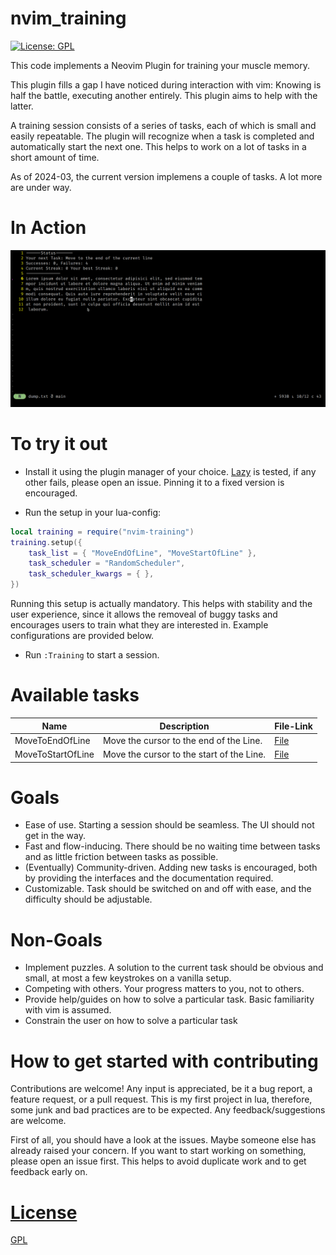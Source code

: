 # nvim_training

[![License: GPL](https://img.shields.io/badge/License-GPL-brightgreen.svg)](https://opensource.org/license/gpl-3-0/)

This code implements a Neovim Plugin for training your muscle memory.

This plugin fills a gap I have noticed during interaction with vim:
Knowing is half the battle, executing another entirely.
This plugin aims to help with the latter.

A training session consists of a series of tasks, each of which is small and easily repeatable.
The plugin will recognize when a task is completed and automatically start the next one.
This helps to work on a lot of tasks in a short amount of time.

As of 2024-03, the current version implemens a couple of tasks.
A lot more are under way.

# In Action
![GIF](media/screencast.gif)

# To try it out

- Install it using the plugin manager of your choice.
[Lazy](https://github.com/folke/lazy.nvim) is tested, if any other fails, please open an issue. Pinning it to a fixed version is encouraged.

- Run the setup in your lua-config:
```lua
local training = require("nvim-training")
training.setup({
	task_list = { "MoveEndOfLine", "MoveStartOfLine" },
	task_scheduler = "RandomScheduler",
	task_scheduler_kwargs = { },
})
```
Running this setup is actually mandatory. This helps with stability and the user experience, since it 
allows the removeal of buggy tasks and encourages users to train what they are interested in. 
Example configurations are provided below.
- Run `:Training` to start a session.

# Available tasks

| Name | Description | File-Link |
| -------- | -------- | -------- |
| MoveToEndOfLine     | Move the cursor to the end of the Line. | [File](./lua/nvim-training/tasks/move_to_end_of_line.lua)
| MoveToStartOfLine     | Move the cursor to the start of the Line. | [File](./lua/nvim-training/tasks/move_to_start_of_line.lua)

# Goals
- Ease of use. Starting a session should be seamless. The UI should not get in the way.
- Fast and flow-inducing. There should be no waiting time between tasks and as little friction between tasks as possible.
- (Eventually) Community-driven. Adding new tasks is encouraged, both by providing the interfaces and the documentation required.
- Customizable. Task should be switched on and off with ease, and the difficulty should be adjustable.

# Non-Goals
- Implement puzzles. A solution to the current task should be obvious and small, at most a few keystrokes on a vanilla setup.
- Competing with others. Your progress matters to you, not to others.
- Provide help/guides on how to solve a particular task. Basic familiarity with vim is assumed.
- Constrain the user on how to solve a particular task

# How to get started with contributing
Contributions are welcome! Any input is appreciated, be it a bug report, a feature request, or a pull request.
This is my first project in lua, therefore, some junk and bad practices are to be expected. Any feedback/suggestions
are welcome.

First of all, you should have a look at the issues. Maybe someone else has already raised your concern.
If you want to start working on something, please open an issue first. This helps to avoid duplicate work and to get feedback early on.


# [License](/LICENSE)
[GPL](LICENSE)
